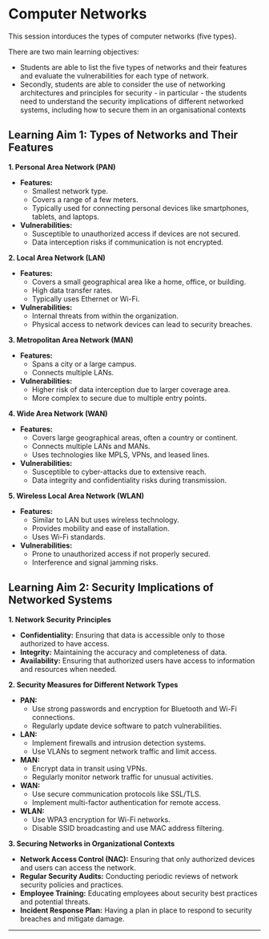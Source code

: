 # Computer Networks

This session intorduces the types of computer networks (five types).

There are two main learning objectives:

* Students are able to list the five types of networks and their features and evaluate the vulnerabilities for each type of network.
* Secondly, students are able to consider the use of networking architectures and principles for security - in particular - the students need to understand the security implications of different networked systems, including how to secure them in an organisational contexts


## Learning Aim 1: Types of Networks and Their Features

**1. Personal Area Network (PAN)**
- **Features:**
  - Smallest network type.
  - Covers a range of a few meters.
  - Typically used for connecting personal devices like smartphones, tablets, and laptops.
- **Vulnerabilities:**
  - Susceptible to unauthorized access if devices are not secured.
  - Data interception risks if communication is not encrypted.

**2. Local Area Network (LAN)**
- **Features:**
  - Covers a small geographical area like a home, office, or building.
  - High data transfer rates.
  - Typically uses Ethernet or Wi-Fi.
- **Vulnerabilities:**
  - Internal threats from within the organization.
  - Physical access to network devices can lead to security breaches.

**3. Metropolitan Area Network (MAN)**
- **Features:**
  - Spans a city or a large campus.
  - Connects multiple LANs.
- **Vulnerabilities:**
  - Higher risk of data interception due to larger coverage area.
  - More complex to secure due to multiple entry points.

**4. Wide Area Network (WAN)**
- **Features:**
  - Covers large geographical areas, often a country or continent.
  - Connects multiple LANs and MANs.
  - Uses technologies like MPLS, VPNs, and leased lines.
- **Vulnerabilities:**
  - Susceptible to cyber-attacks due to extensive reach.
  - Data integrity and confidentiality risks during transmission.

**5. Wireless Local Area Network (WLAN)**
- **Features:**
  - Similar to LAN but uses wireless technology.
  - Provides mobility and ease of installation.
  - Uses Wi-Fi standards.
- **Vulnerabilities:**
  - Prone to unauthorized access if not properly secured.
  - Interference and signal jamming risks.

## Learning Aim 2: Security Implications of Networked Systems

**1. Network Security Principles**
- **Confidentiality:** Ensuring that data is accessible only to those authorized to have access.
- **Integrity:** Maintaining the accuracy and completeness of data.
- **Availability:** Ensuring that authorized users have access to information and resources when needed.

**2. Security Measures for Different Network Types**
- **PAN:**
  - Use strong passwords and encryption for Bluetooth and Wi-Fi connections.
  - Regularly update device software to patch vulnerabilities.
- **LAN:**
  - Implement firewalls and intrusion detection systems.
  - Use VLANs to segment network traffic and limit access.
- **MAN:**
  - Encrypt data in transit using VPNs.
  - Regularly monitor network traffic for unusual activities.
- **WAN:**
  - Use secure communication protocols like SSL/TLS.
  - Implement multi-factor authentication for remote access.
- **WLAN:**
  - Use WPA3 encryption for Wi-Fi networks.
  - Disable SSID broadcasting and use MAC address filtering.

**3. Securing Networks in Organizational Contexts**
- **Network Access Control (NAC):** Ensuring that only authorized devices and users can access the network.
- **Regular Security Audits:** Conducting periodic reviews of network security policies and practices.
- **Employee Training:** Educating employees about security best practices and potential threats.
- **Incident Response Plan:** Having a plan in place to respond to security breaches and mitigate damage.

---


